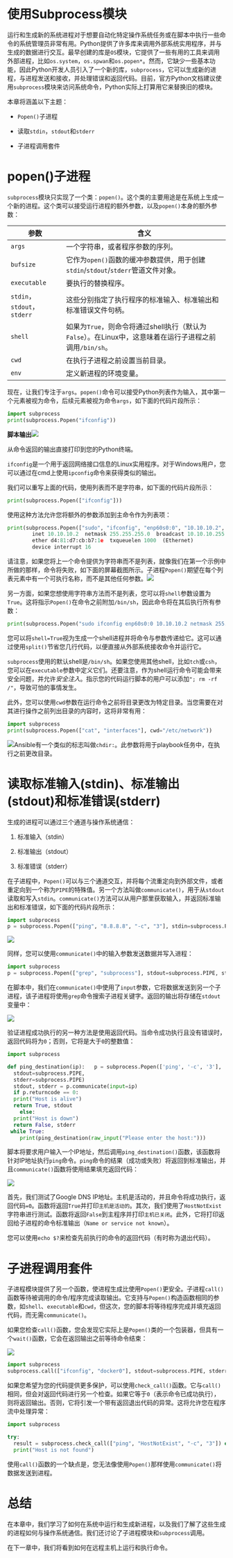 # 使用Subprocess模块

运行和生成新的系统进程对于想要自动化特定操作系统任务或在脚本中执行一些命令的系统管理员非常有用。Python提供了许多库来调用外部系统实用程序，并与生成的数据进行交互。最早创建的库是`OS`模块，它提供了一些有用的工具来调用外部进程，比如`os.system`，`os.spwan`和`os.popen*`。然而，它缺少一些基本功能，因此Python开发人员引入了一个新的库，`subprocess`，它可以生成新的进程，与进程发送和接收，并处理错误和返回代码。目前，官方Python文档建议使用`subprocess`模块来访问系统命令，Python实际上打算用它来替换旧的模块。

本章将涵盖以下主题：

+   `Popen()`子进程

+   读取`stdin`，`stdout`和`stderr`

+   子进程调用套件

# popen()子进程

`subprocess`模块只实现了一个类：`popen()`。这个类的主要用途是在系统上生成一个新的进程。这个类可以接受运行进程的额外参数，以及`popen()`本身的额外参数：

| **参数** | **含义** |
| --- | --- |
| `args` | 一个字符串，或者程序参数的序列。 |
| `bufsize` | 它作为`open()`函数的缓冲参数提供，用于创建`stdin`/`stdout`/`stderr`管道文件对象。 |
| `executable` | 要执行的替换程序。 |
| `stdin`，`stdout`，`stderr` | 这些分别指定了执行程序的标准输入、标准输出和标准错误文件句柄。 |
| `shell` | 如果为`True`，则命令将通过shell执行（默认为`False`）。在Linux中，这意味着在运行子进程之前调用`/bin/sh`。 |
| `cwd` | 在执行子进程之前设置当前目录。 |
| `env` | 定义新进程的环境变量。 |

现在，让我们专注于`args`。`popen()`命令可以接受Python列表作为输入，其中第一个元素被视为命令，后续元素被视为命令`args`，如下面的代码片段所示：

```py
import subprocess
print(subprocess.Popen("ifconfig"))
```

**脚本输出**![](../images/00147.jpeg)

从命令返回的输出直接打印到您的Python终端。

`ifconfig`是一个用于返回网络接口信息的Linux实用程序。对于Windows用户，您可以通过在cmd上使用`ipconfig`命令来获得类似的输出。

我们可以重写上面的代码，使用列表而不是字符串，如下面的代码片段所示：

```py
print(subprocess.Popen(["ifconfig"]))
```

使用这种方法允许您将额外的参数添加到主命令作为列表项：

```py
print(subprocess.Popen(["sudo", "ifconfig", "enp60s0:0", "10.10.10.2", "netmask", "255.255.255.0", "up"])) enp60s0:0: flags=4099<UP,BROADCAST,MULTICAST>  mtu 1500
        inet 10.10.10.2  netmask 255.255.255.0  broadcast 10.10.10.255
        ether d4:81:d7:cb:b7:1e  txqueuelen 1000  (Ethernet)
        device interrupt 16  
```

请注意，如果您将上一个命令提供为字符串而不是列表，就像我们在第一个示例中所做的那样，命令将失败，如下面的屏幕截图所示。子进程`Popen()`期望在每个列表元素中有一个可执行名称，而不是其他任何参数。![](../images/00148.jpeg)

另一方面，如果您想使用字符串方法而不是列表，您可以将`shell`参数设置为`True`。这将指示`Popen()`在命令之前附加`/bin/sh`，因此命令将在其后执行所有参数：

```py
print(subprocess.Popen("sudo ifconfig enp60s0:0 10.10.10.2 netmask 255.255.255.0 up", shell=True)) 
```

您可以将`shell=True`视为生成一个shell进程并将命令与参数传递给它。这可以通过使用`split()`节省您几行代码，以便直接从外部系统接收命令并运行它。

`subprocess`使用的默认shell是`/bin/sh`。如果您使用其他shell，比如`tch`或`csh`，您可以在`executable`参数中定义它们。还要注意，作为shell运行命令可能会带来安全问题，并允许*安全注入*。指示您的代码运行脚本的用户可以添加`"; rm -rf /"`，导致可怕的事情发生。

此外，您可以使用`cwd`参数在运行命令之前将目录更改为特定目录。当您需要在对其进行操作之前列出目录的内容时，这将非常有用：

```py
import subprocess
print(subprocess.Popen(["cat", "interfaces"], cwd="/etc/network"))  
```

![](../images/00149.jpeg)Ansible有一个类似的标志叫做`chdir:`。此参数将用于playbook任务中，在执行之前更改目录。

# 读取标准输入(stdin)、标准输出(stdout)和标准错误(stderr)

生成的进程可以通过三个通道与操作系统通信：

1.  标准输入（stdin）

1.  标准输出（stdout）

1.  标准错误（stderr）

在子进程中，`Popen()`可以与三个通道交互，并将每个流重定向到外部文件，或者重定向到一个称为`PIPE`的特殊值。另一个方法叫做`communicate()`，用于从`stdout`读取和写入`stdin`。`communicate()`方法可以从用户那里获取输入，并返回标准输出和标准错误，如下面的代码片段所示：

```py
import subprocess
p = subprocess.Popen(["ping", "8.8.8.8", "-c", "3"], stdin=subprocess.PIPE, stdout=subprocess.PIPE) stdout, stderr = p.communicate() print("""==========The Standard Output is========== {}""".format(stdout))   print("""==========The Standard Error is========== {}""".format(stderr))
```

![](../images/00150.jpeg)

同样，您可以使用`communicate()`中的输入参数发送数据并写入进程：

```py
import subprocess
p = subprocess.Popen(["grep", "subprocess"], stdout=subprocess.PIPE, stdin=subprocess.PIPE) stdout,stderr = p.communicate(input=b"welcome to subprocess module\nthis line is a new line and doesnot contain the require string")   print("""==========The Standard Output is========== {}""".format(stdout))   print("""==========The Standard Error is========== {}""".format(stderr))
```

在脚本中，我们在`communicate()`中使用了`input`参数，它将数据发送到另一个子进程，该子进程将使用`grep`命令搜索子进程关键字。返回的输出将存储在`stdout`变量中：

![](../images/00151.jpeg)

验证进程成功执行的另一种方法是使用返回代码。当命令成功执行且没有错误时，返回代码将为`0`；否则，它将是大于`0`的整数值：

```py
import subprocess

def ping_destination(ip):   p = subprocess.Popen(['ping', '-c', '3'],
  stdout=subprocess.PIPE,
  stderr=subprocess.PIPE)
  stdout, stderr = p.communicate(input=ip)
  if p.returncode == 0:
  print("Host is alive")
  return True, stdout
    else:
  print("Host is down")
  return False, stderr
 while True:
    print(ping_destination(raw_input("Please enter the host:"))) 
```

脚本将要求用户输入一个IP地址，然后调用`ping_destination()`函数，该函数将针对IP地址执行`ping`命令。`ping`命令的结果（成功或失败）将返回到标准输出，并且`communicate()`函数将使用结果填充返回代码：

![](../images/00152.jpeg)

首先，我们测试了Google DNS IP地址。主机是活动的，并且命令将成功执行，返回代码`=0`。函数将返回`True`并打印`主机是活动的`。其次，我们使用了`HostNotExist`字符串进行测试。函数将返回`False`到主程序并打印`主机已关闭`。此外，它将打印返回给子进程的命令标准输出（`Name or service not known`）。

您可以使用`echo $?`来检查先前执行的命令的返回代码（有时称为退出代码）。

# 子进程调用套件

子进程模块提供了另一个函数，使进程生成比使用`Popen()`更安全。子进程`call()`函数等待被调用的命令/程序完成读取输出。它支持与`Popen()`构造函数相同的参数，如`shell`、`executable`和`cwd`，但这次，您的脚本将等待程序完成并填充返回代码，而无需`communicate()`。

如果您检查`call()`函数，您会发现它实际上是`Popen()`类的一个包装器，但具有一个`wait()`函数，它会在返回输出之前等待命令结束：

![](../images/00153.jpeg)

```py
import subprocess
subprocess.call(["ifconfig", "docker0"], stdout=subprocess.PIPE, stderr=None, shell=False) 
```

如果您希望为您的代码提供更多保护，可以使用`check_call()`函数。它与`call()`相同，但会对返回代码进行另一个检查。如果它等于`0`（表示命令已成功执行），则将返回输出。否则，它将引发一个带有返回退出代码的异常。这将允许您在程序流中处理异常：

```py
import subprocess

try:
  result = subprocess.check_call(["ping", "HostNotExist", "-c", "3"]) except subprocess.CalledProcessError:
  print("Host is not found") 
```

使用`call()`函数的一个缺点是，您无法像使用`Popen()`那样使用`communicate()`将数据发送到进程。

# 总结

在本章中，我们学习了如何在系统中运行和生成新进程，以及我们了解了这些生成的进程如何与操作系统通信。我们还讨论了子进程模块和`subprocess`调用。

在下一章中，我们将看到如何在远程主机上运行和执行命令。
